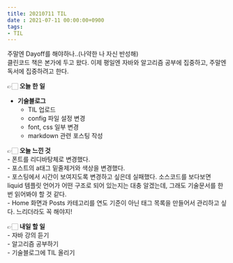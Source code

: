 ```yaml
---
title: 20210711 TIL
date : 2021-07-11 00:00:00+0900
tags:
- TIL
---
```


주말엔 Dayoff를 해야하나..(나약한 나 자신 반성해)   
클린코드 책은 본가에 두고 왔다. 이제 평일엔 자바와 알고리즘 공부에 집중하고, 주말엔 독서에 집중하려고 한다.

👉🏻 **오늘 한 일**   
* **기술블로그**   
	- TIL 업로드   
	- config 파일 설정 변경   
	- font, css 일부 변경   
	- markdown 관련 포스팅 작성

👉🏻 **오늘 느낀 것**     
	- 폰트를 리디바탕체로 변경했다.   
	- 포스트의 a태그 밑줄제거와 색상을 변경했다.   
	- 포스팅에서 시간이 보여지도록 변경하고 싶은데 실패했다. 소스코드를 보다보면 liquid 템플릿 언어가 어떤 구조로 되어 있는지는 대충 알겠는데, 그래도 기술문서를 한 번 읽어봐야 할 것 같다.   
	- Home 화면과 Posts 카테고리를 연도 기준이 아닌 태그 목록을 만들어서 관리하고 싶다. 느리더라도 꼭 해야지!

👉🏻 **내일 할 일**   
	- 자바 강의 듣기   
	- 알고리즘 공부하기   
	- 기술블로그에 TIL 올리기